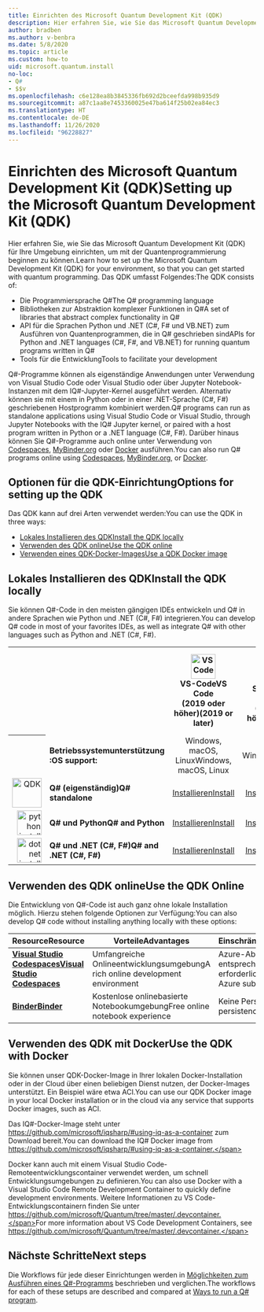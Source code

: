 ```yaml
---
title: Einrichten des Microsoft Quantum Development Kit (QDK)
description: Hier erfahren Sie, wie Sie das Microsoft Quantum Development Kit (QDK) für verschiedene Umgebungen einrichten.
author: bradben
ms.author: v-benbra
ms.date: 5/8/2020
ms.topic: article
ms.custom: how-to
uid: microsoft.quantum.install
no-loc:
- Q#
- $$v
ms.openlocfilehash: c6e128ea8b3845336fb692d2bceefda998b935d9
ms.sourcegitcommit: a87c1aa8e7453360025e47ba614f25b02ea84ec3
ms.translationtype: HT
ms.contentlocale: de-DE
ms.lasthandoff: 11/26/2020
ms.locfileid: "96228827"
---
```

# <a name="setting-up-the-microsoft-quantum-development-kit-qdk"></a><span data-ttu-id="2dbc0-103">Einrichten des Microsoft Quantum Development Kit (QDK)</span><span class="sxs-lookup"><span data-stu-id="2dbc0-103">Setting up the Microsoft Quantum Development Kit (QDK)</span></span>

<span data-ttu-id="2dbc0-104">Hier erfahren Sie, wie Sie das Microsoft Quantum Development Kit (QDK) für Ihre Umgebung einrichten, um mit der Quantenprogrammierung beginnen zu können.</span><span class="sxs-lookup"><span data-stu-id="2dbc0-104">Learn how to set up the Microsoft Quantum Development Kit (QDK) for your environment, so that you can get started with quantum programming.</span></span> <span data-ttu-id="2dbc0-105">Das QDK umfasst Folgendes:</span><span class="sxs-lookup"><span data-stu-id="2dbc0-105">The QDK consists of:</span></span>

- <span data-ttu-id="2dbc0-106">Die Programmiersprache Q#</span><span class="sxs-lookup"><span data-stu-id="2dbc0-106">The Q# programming language</span></span>
- <span data-ttu-id="2dbc0-107">Bibliotheken zur Abstraktion komplexer Funktionen in Q#</span><span class="sxs-lookup"><span data-stu-id="2dbc0-107">A set of libraries that abstract complex functionality in Q#</span></span>
- <span data-ttu-id="2dbc0-108">API für die Sprachen Python und .NET (C#, F# und VB.NET) zum Ausführen von Quantenprogrammen, die in Q# geschrieben sind</span><span class="sxs-lookup"><span data-stu-id="2dbc0-108">APIs for Python and .NET languages (C#, F#, and VB.NET) for running quantum programs written in Q#</span></span>
- <span data-ttu-id="2dbc0-109">Tools für die Entwicklung</span><span class="sxs-lookup"><span data-stu-id="2dbc0-109">Tools to facilitate your development</span></span>

<span data-ttu-id="2dbc0-110">Q#-Programme können als eigenständige Anwendungen unter Verwendung von Visual Studio Code oder Visual Studio oder über Jupyter Notebook-Instanzen mit dem IQ#-Jupyter-Kernel ausgeführt werden. Alternativ können sie mit einem in Python oder in einer .NET-Sprache (C#, F#) geschriebenen Hostprogramm kombiniert werden.</span><span class="sxs-lookup"><span data-stu-id="2dbc0-110">Q# programs can run as standalone applications using Visual Studio Code or Visual Studio, through Jupyter Notebooks with the IQ# Jupyter kernel, or paired with a host program written in Python or a .NET language (C#, F#).</span></span> <span data-ttu-id="2dbc0-111">Darüber hinaus können Sie Q#-Programme auch online unter Verwendung von [Codespaces](https://online.visualstudio.com/), [MyBinder.org](https://mybinder.org/) oder [Docker](#use-the-qdk-with-docker) ausführen.</span><span class="sxs-lookup"><span data-stu-id="2dbc0-111">You can also run Q# programs online using [Codespaces](https://online.visualstudio.com/), [MyBinder.org](https://mybinder.org/), or [Docker](#use-the-qdk-with-docker).</span></span> 

## <a name="options-for-setting-up-the-qdk"></a><span data-ttu-id="2dbc0-112">Optionen für die QDK-Einrichtung</span><span class="sxs-lookup"><span data-stu-id="2dbc0-112">Options for setting up the QDK</span></span>

<span data-ttu-id="2dbc0-113">Das QDK kann auf drei Arten verwendet werden:</span><span class="sxs-lookup"><span data-stu-id="2dbc0-113">You can use the QDK in three ways:</span></span>

- [<span data-ttu-id="2dbc0-114">Lokales Installieren des QDK</span><span class="sxs-lookup"><span data-stu-id="2dbc0-114">Install the QDK locally</span></span>](#install-the-qdk-locally)
- [<span data-ttu-id="2dbc0-115">Verwenden des QDK online</span><span class="sxs-lookup"><span data-stu-id="2dbc0-115">Use the QDK online</span></span>](#use-the-qdk-online)
- [<span data-ttu-id="2dbc0-116">Verwenden eines QDK-Docker-Images</span><span class="sxs-lookup"><span data-stu-id="2dbc0-116">Use a QDK Docker image</span></span>](#use-the-qdk-with-docker)

## <a name="install-the-qdk-locally"></a><span data-ttu-id="2dbc0-117">Lokales Installieren des QDK</span><span class="sxs-lookup"><span data-stu-id="2dbc0-117">Install the QDK locally</span></span>

<span data-ttu-id="2dbc0-118">Sie können Q#-Code in den meisten gängigen IDEs entwickeln und Q# in andere Sprachen wie Python und .NET (C#, F#) integrieren.</span><span class="sxs-lookup"><span data-stu-id="2dbc0-118">You can develop Q# code in most of your favorites IDEs, as well as integrate Q# with other languages such as Python and .NET (C#, F#).</span></span>

<table>
    <tr>
        <th width=10%>&nbsp;</th>
        <th>&nbsp;</th>
        <th align="center" width=18%><img src="~/media/vs_code.png" alt="VS Code" width="50"/><br><span data-ttu-id="2dbc0-119"><b>VS-Code</span><span class="sxs-lookup"><span data-stu-id="2dbc0-119"><b>VS Code</span></span><br><span data-ttu-id="2dbc0-120">(2019 oder höher)</b></span><span class="sxs-lookup"><span data-stu-id="2dbc0-120">(2019 or later)</b></span></span></th>
        <th align="center" width=18%><img src="~/media/vs_studio.png" alt="Visual Studio" width="50"/><br><span data-ttu-id="2dbc0-121"><b>Visual Studio</span><span class="sxs-lookup"><span data-stu-id="2dbc0-121"><b>Visual Studio</span></span><br><span data-ttu-id="2dbc0-122">(2019 oder höher)</b></span><span class="sxs-lookup"><span data-stu-id="2dbc0-122">(2019 or later)</b></span></span></th>
        <th align="center" width=18%><img src="~/media/jupyter-wht.png" alt="jupyter install" width="65"/><br><span data-ttu-id="2dbc0-123"><b>Jupyter-Notebooks</b></span><span class="sxs-lookup"><span data-stu-id="2dbc0-123"><b>Jupyter Notebooks</b></span></span></th>
        <th align="center" width=18%><img src="~/media/blank.png" alt="blank spacer" width="65"/><br><span data-ttu-id="2dbc0-124"><b>Befehlszeile</b></span><span class="sxs-lookup"><span data-stu-id="2dbc0-124"><b>Command line</b></span></span></th>
    </tr>
    <tr>
        <th>&nbsp;</th>
        <td align="left"><span data-ttu-id="2dbc0-125"><b>Betriebssystemunterstützung :</b></span><span class="sxs-lookup"><span data-stu-id="2dbc0-125"><b>OS support:</b></span></span></td>
        <td align="center"><span data-ttu-id="2dbc0-126">Windows, macOS, Linux</span><span class="sxs-lookup"><span data-stu-id="2dbc0-126">Windows, macOS, Linux</span></span></td>
        <td align="center"><span data-ttu-id="2dbc0-127">Nur Windows</span><span class="sxs-lookup"><span data-stu-id="2dbc0-127">Windows only</span></span></td>
        <td align="center"><span data-ttu-id="2dbc0-128">Windows, macOS, Linux</span><span class="sxs-lookup"><span data-stu-id="2dbc0-128">Windows, macOS, Linux</span></span></td>
        <td align="center"><span data-ttu-id="2dbc0-129">Windows, macOS, Linux</span><span class="sxs-lookup"><span data-stu-id="2dbc0-129">Windows, macOS, Linux</span></span></td>
    </tr>
    <tr>
        <td align="right"><img src="~/media/quantum-wht.png" alt="QDK" width="60"/></td>
        <td align="left"><span data-ttu-id="2dbc0-130"><b>Q# (eigenständig)</b></span><span class="sxs-lookup"><span data-stu-id="2dbc0-130"><b>Q# standalone</b></span></span></td>
        <td align="center"><span data-ttu-id="2dbc0-131"><a href="xref:microsoft.quantum.install.standalone">Installieren</a></span><span class="sxs-lookup"><span data-stu-id="2dbc0-131"><a href="xref:microsoft.quantum.install.standalone">Install</a></span></span></td>
        <td align="center"><span data-ttu-id="2dbc0-132"><a href="xref:microsoft.quantum.install.standalone">Installieren</a></span><span class="sxs-lookup"><span data-stu-id="2dbc0-132"><a href="xref:microsoft.quantum.install.standalone">Install</a></span></span></td>
        <td align="center"><span data-ttu-id="2dbc0-133"><a href="xref:microsoft.quantum.install.jupyter">Installieren</a></span><span class="sxs-lookup"><span data-stu-id="2dbc0-133"><a href="xref:microsoft.quantum.install.jupyter">Install</a></span></span></td>
        <td align="center"><span data-ttu-id="2dbc0-134"><a href="xref:microsoft.quantum.install.standalone">Installieren</a></span><span class="sxs-lookup"><span data-stu-id="2dbc0-134"><a href="xref:microsoft.quantum.install.standalone">Install</a></span></span></td>
    </tr>
    <tr>
        <td align="right"><img src="~/media/python.png" alt="python install" width="50"/></td>
        <td align="left"><span data-ttu-id="2dbc0-135"><b>Q# und Python</b></span><span class="sxs-lookup"><span data-stu-id="2dbc0-135"><b>Q# and Python</b></span></span></td>
        <td align="center"><span data-ttu-id="2dbc0-136"><a href="xref:microsoft.quantum.install.python">Installieren</a></span><span class="sxs-lookup"><span data-stu-id="2dbc0-136"><a href="xref:microsoft.quantum.install.python">Install</a></span></span></td>
        <td align="center"><span data-ttu-id="2dbc0-137"><a href="xref:microsoft.quantum.install.python">Installieren</a></span><span class="sxs-lookup"><span data-stu-id="2dbc0-137"><a href="xref:microsoft.quantum.install.python">Install</a></span></span></td>
        <td align="center"><span data-ttu-id="2dbc0-138"><a href="xref:microsoft.quantum.install.python">Installieren</a></span><span class="sxs-lookup"><span data-stu-id="2dbc0-138"><a href="xref:microsoft.quantum.install.python">Install</a></span></span></td>
        <td align="center"><span data-ttu-id="2dbc0-139"><a href="xref:microsoft.quantum.install.python">Installieren</a></span><span class="sxs-lookup"><span data-stu-id="2dbc0-139"><a href="xref:microsoft.quantum.install.python">Install</a></span></span></td>
    </tr>
    <tr>
        <td align="right"><img src="~/media/dot_net.png" alt="dotnet install" width="50"/></td>
        <td align="left"><span data-ttu-id="2dbc0-140"><b>Q# und .NET (C#, F#)</b></span><span class="sxs-lookup"><span data-stu-id="2dbc0-140"><b>Q# and .NET (C#, F#)</b></span></span></td> 
        <td align="center"><span data-ttu-id="2dbc0-141"><a href="xref:microsoft.quantum.install.cs">Installieren</a></span><span class="sxs-lookup"><span data-stu-id="2dbc0-141"><a href="xref:microsoft.quantum.install.cs">Install</a></span></span></td>
        <td align="center"><span data-ttu-id="2dbc0-142"><a href="xref:microsoft.quantum.install.cs">Installieren</a></span><span class="sxs-lookup"><span data-stu-id="2dbc0-142"><a href="xref:microsoft.quantum.install.cs">Install</a></span></span></td>
        <td align="center"><span data-ttu-id="2dbc0-143">&#10006;</span><span class="sxs-lookup"><span data-stu-id="2dbc0-143">&#10006;</span></span></td>
        <td align="center"><span data-ttu-id="2dbc0-144"><a href="xref:microsoft.quantum.install.cs">Installieren</a></span><span class="sxs-lookup"><span data-stu-id="2dbc0-144"><a href="xref:microsoft.quantum.install.cs">Install</a></span></span></td>
   </tr>
</table>

## <a name="use-the-qdk-online"></a><span data-ttu-id="2dbc0-145">Verwenden des QDK online</span><span class="sxs-lookup"><span data-stu-id="2dbc0-145">Use the QDK Online</span></span>

<span data-ttu-id="2dbc0-146">Die Entwicklung von Q#-Code ist auch ganz ohne lokale Installation möglich. Hierzu stehen folgende Optionen zur Verfügung:</span><span class="sxs-lookup"><span data-stu-id="2dbc0-146">You can also develop Q# code without installing anything locally with these options:</span></span>

|<span data-ttu-id="2dbc0-147">Resource</span><span class="sxs-lookup"><span data-stu-id="2dbc0-147">Resource</span></span>|<span data-ttu-id="2dbc0-148">Vorteile</span><span class="sxs-lookup"><span data-stu-id="2dbc0-148">Advantages</span></span>|<span data-ttu-id="2dbc0-149">Einschränkungen</span><span class="sxs-lookup"><span data-stu-id="2dbc0-149">Limitations</span></span>|
|---|---|---|
|[<span data-ttu-id="2dbc0-150">**Visual Studio Codespaces**</span><span class="sxs-lookup"><span data-stu-id="2dbc0-150">**Visual Studio Codespaces**</span></span>](xref:microsoft.quantum.install.standalone)|<span data-ttu-id="2dbc0-151">Umfangreiche Onlineentwicklungsumgebung</span><span class="sxs-lookup"><span data-stu-id="2dbc0-151">A rich online development environment</span></span>  |<span data-ttu-id="2dbc0-152">Azure-Abonnement und entsprechender Tarif erforderlich</span><span class="sxs-lookup"><span data-stu-id="2dbc0-152">Requires an Azure subscription and plan</span></span> |
|[<span data-ttu-id="2dbc0-153">**Binder**</span><span class="sxs-lookup"><span data-stu-id="2dbc0-153">**Binder**</span></span>](xref:microsoft.quantum.install.binder) | <span data-ttu-id="2dbc0-154">Kostenlose onlinebasierte Notebookumgebung</span><span class="sxs-lookup"><span data-stu-id="2dbc0-154">Free online notebook experience</span></span> |<span data-ttu-id="2dbc0-155">Keine Persistenz</span><span class="sxs-lookup"><span data-stu-id="2dbc0-155">No persistence</span></span> |

## <a name="use-the-qdk-with-docker"></a><span data-ttu-id="2dbc0-156">Verwenden des QDK mit Docker</span><span class="sxs-lookup"><span data-stu-id="2dbc0-156">Use the QDK with Docker</span></span>

<span data-ttu-id="2dbc0-157">Sie können unser QDK-Docker-Image in Ihrer lokalen Docker-Installation oder in der Cloud über einen beliebigen Dienst nutzen, der Docker-Images unterstützt. Ein Beispiel wäre etwa ACI.</span><span class="sxs-lookup"><span data-stu-id="2dbc0-157">You can use our QDK Docker image in your local Docker installation or in the cloud via any service that supports Docker images, such as ACI.</span></span>

<span data-ttu-id="2dbc0-158">Das IQ#-Docker-Image steht unter https://github.com/microsoft/iqsharp/#using-iq-as-a-container zum Download bereit.</span><span class="sxs-lookup"><span data-stu-id="2dbc0-158">You can download the IQ# Docker image from https://github.com/microsoft/iqsharp/#using-iq-as-a-container.</span></span> 

<span data-ttu-id="2dbc0-159">Docker kann auch mit einem Visual Studio Code-Remoteentwicklungscontainer verwendet werden, um schnell Entwicklungsumgebungen zu definieren.</span><span class="sxs-lookup"><span data-stu-id="2dbc0-159">You can also use Docker with a Visual Studio Code Remote Development Container to quickly define development environments.</span></span> <span data-ttu-id="2dbc0-160">Weitere Informationen zu VS Code-Entwicklungscontainern finden Sie unter https://github.com/microsoft/Quantum/tree/master/.devcontainer.</span><span class="sxs-lookup"><span data-stu-id="2dbc0-160">For more information about VS Code Development Containers, see https://github.com/microsoft/Quantum/tree/master/.devcontainer.</span></span>

## <a name="next-steps"></a><span data-ttu-id="2dbc0-161">Nächste Schritte</span><span class="sxs-lookup"><span data-stu-id="2dbc0-161">Next steps</span></span>

<span data-ttu-id="2dbc0-162">Die Workflows für jede dieser Einrichtungen werden in [Möglichkeiten zum Ausführen eines Q#-Programms](xref:microsoft.quantum.guide.host-programs) beschrieben und verglichen.</span><span class="sxs-lookup"><span data-stu-id="2dbc0-162">The workflows for each of these setups are described and compared at [Ways to run a Q# program](xref:microsoft.quantum.guide.host-programs).</span></span>
